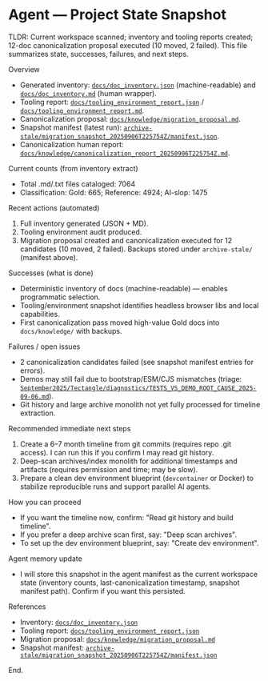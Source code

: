 # Agent — Project State Snapshot

TLDR: Current workspace scanned; inventory and tooling reports created; 12-doc canonicalization proposal executed (10 moved, 2 failed). This file summarizes state, successes, failures, and next steps.

Overview

- Generated inventory: [`docs/doc_inventory.json`](./doc_inventory.json) (machine-readable) and [`docs/doc_inventory.md`](./doc_inventory.md) (human wrapper).
- Tooling report: [`docs/tooling_environment_report.json`](./tooling_environment_report.json) / [`docs/tooling_environment_report.md`](./tooling_environment_report.md).
- Canonicalization proposal: [`docs/knowledge/migration_proposal.md`](./knowledge/migration_proposal.md).
- Snapshot manifest (latest run): [`archive-stale/migration_snapshot_20250906T225754Z/manifest.json`](../archive-stale/migration_snapshot_20250906T225754Z/manifest.json).
- Canonicalization human report: [`docs/knowledge/canonicalization_report_20250906T225754Z.md`](./knowledge/canonicalization_report_20250906T225754Z.md).

Current counts (from inventory extract)

- Total .md/.txt files cataloged: 7064
- Classification: Gold: 665; Reference: 4924; AI-slop: 1475

Recent actions (automated)

1. Full inventory generated (JSON + MD).
2. Tooling environment audit produced.
3. Migration proposal created and canonicalization executed for 12 candidates (10 moved, 2 failed). Backups stored under `archive-stale/` (manifest above).

Successes (what is done)

- Deterministic inventory of docs (machine-readable) — enables programmatic selection.
- Tooling/environment snapshot identifies headless browser libs and local capabilities.
- First canonicalization pass moved high-value Gold docs into `docs/knowledge/` with backups.

Failures / open issues

- 2 canonicalization candidates failed (see snapshot manifest entries for errors).
- Demos may still fail due to bootstrap/ESM/CJS mismatches (triage: [`September2025/Tectangle/diagnostics/TESTS_VS_DEMO_ROOT_CAUSE_2025-09-06.md`](../September2025/Tectangle/diagnostics/TESTS_VS_DEMO_ROOT_CAUSE_2025-09-06.md)).
- Git history and large archive monolith not yet fully processed for timeline extraction.

Recommended immediate next steps

1. Create a 6–7 month timeline from git commits (requires repo .git access). I can run this if you confirm I may read git history.
2. Deep-scan archives/index monolith for additional timestamps and artifacts (requires permission and time; may be slow).
3. Prepare a clean dev environment blueprint (`devcontainer` or Docker) to stabilize reproducible runs and support parallel AI agents.

How you can proceed

- If you want the timeline now, confirm: "Read git history and build timeline".
- If you prefer a deep archive scan first, say: "Deep scan archives".
- To set up the dev environment blueprint, say: "Create dev environment".

Agent memory update

- I will store this snapshot in the agent manifest as the current workspace state (inventory counts, last-canonicalization timestamp, snapshot manifest path). Confirm if you want this persisted.

References

- Inventory: [`docs/doc_inventory.json`](./doc_inventory.json)
- Tooling report: [`docs/tooling_environment_report.json`](./tooling_environment_report.json)
- Migration proposal: [`docs/knowledge/migration_proposal.md`](./knowledge/migration_proposal.md)
- Snapshot manifest: [`archive-stale/migration_snapshot_20250906T225754Z/manifest.json`](../archive-stale/migration_snapshot_20250906T225754Z/manifest.json)

End.